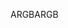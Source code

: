 <span data-ttu-id="8367f-101">ARGB</span><span class="sxs-lookup"><span data-stu-id="8367f-101">ARGB</span></span>